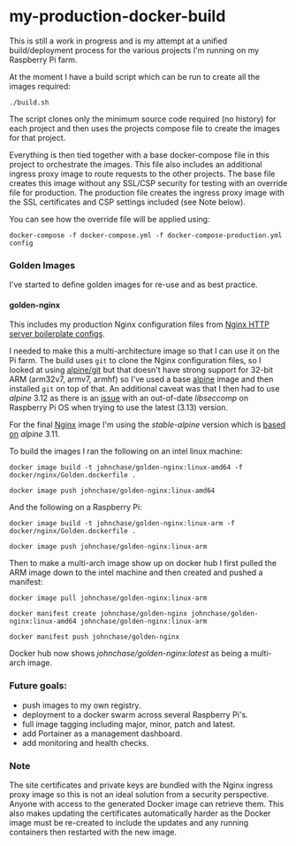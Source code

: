 # my-production-docker-build

This is still a work in progress and is my attempt at a unified build/deployment process for the various projects I'm running on my 
Raspberry Pi farm.

At the moment I have a build script which can be run to create all the images required: 

    ./build.sh

The script clones only the minimum source code required (no history) for each project and then uses the projects compose file to 
create the images for that project.

Everything is then tied together with a base docker-compose file in this project to orchestrate the images. This file also includes 
an additional ingress proxy image to route requests to the other projects. The base file creates this image without any SSL/CSP 
security for testing with an override file for production. The production file creates the ingress proxy image with the SSL 
certificates and CSP settings included (see Note below).

You can see how the override file will be applied using:

    docker-compose -f docker-compose.yml -f docker-compose-production.yml config



### Golden Images

I've started to define golden images for re-use and as best practice.

#### golden-nginx

This includes my production Nginx configuration files from [Nginx HTTP server boilerplate configs](https://github.com/RatJuggler/server-configs-nginx/tree/production).

I needed to make this a multi-architecture image so that I can use it on the Pi farm. The build uses `git` to clone the Nginx 
configuration files, so I looked at using [alpine/git](https://hub.docker.com/r/alpine/git) but that doesn't have strong support 
for 32-bit ARM (arm32v7, armv7, armhf) so I've used a base [alpine](https://hub.docker.com/_/alpine) image and then installed `git` 
on top of that. An additional caveat was that I then had to use *alpine* 3.12 as there is an [issue](https://wiki.alpinelinux.org/wiki/Release_Notes_for_Alpine_3.13.0#time64_requirements) 
with an out-of-date *libseccomp* on Raspberry Pi OS when trying to use the latest (3.13) version.

For the final [Nginx](https://hub.docker.com/_/nginx) image I'm using the *stable-alpine* version which is [based on](https://github.com/nginxinc/docker-nginx/blob/master/stable/alpine/Dockerfile)
*alpine* 3.11.

To build the images I ran the following on an intel linux machine:

    docker image build -t johnchase/golden-nginx:linux-amd64 -f docker/nginx/Golden.dockerfile .

    docker image push johnchase/golden-nginx:linux-amd64

And the following on a Raspberry Pi:

    docker image build -t johnchase/golden-nginx:linux-arm -f docker/nginx/Golden.dockerfile .

    docker image push johnchase/golden-nginx:linux-arm

Then to make a multi-arch image show up on docker hub I first pulled the ARM image down to the intel machine and then created and 
pushed a manifest:

    docker image pull johnchase/golden-nginx:linux-arm

    docker manifest create johnchase/golden-nginx johnchase/golden-nginx:linux-amd64 johnchase/golden-nginx:linux-arm

    docker manifest push johnchase/golden-nginx

Docker hub now shows *johnchase/golden-nginx:latest* as being a multi-arch image.

### Future goals:

- push images to my own registry.
- deployment to a docker swarm across several Raspberry Pi's.
- full image tagging including major, minor, patch and latest.
- add Portainer as a management dashboard.
- add monitoring and health checks.

### Note

The site certificates and private keys are bundled with the Nginx ingress proxy image so this is not an ideal solution from a 
security perspective. Anyone with access to the generated Docker image can retrieve them. This also makes updating the certificates 
automatically harder as the Docker image must be re-created to include the updates and any running containers then restarted with 
the new image.
